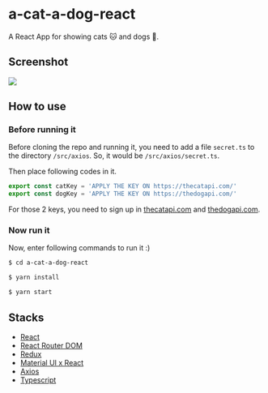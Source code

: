 # a-cat-a-dog-react

A React App for showing cats 🐱 and dogs 🐶.

## Screenshot

![](https://i.loli.net/2019/03/31/5c9fa6ca869d6.jpeg)

## How to use

### Before running it
Before cloning the repo and running it, you need to add a file `secret.ts` to 
the directory `/src/axios`. So, it would be `/src/axios/secret.ts`.

Then place following codes in it.

```typescript
export const catKey = 'APPLY THE KEY ON https://thecatapi.com/'
export const dogKey = 'APPLY THE KEY ON https://thedogapi.com/'
```

For those 2 keys, you need to sign up in [thecatapi.com](https://thecatapi.com/) and [thedogapi.com](https://thedogapi.com/).

### Now run it

Now, enter following commands to run it :)
```bash
$ cd a-cat-a-dog-react

$ yarn install

$ yarn start
```

## Stacks

* [React](https://reactjs.org/)
* [React Router DOM](https://reacttraining.com/react-router/core/guides/philosophy)
* [Redux](https://redux.js.org/)
* [Material UI x React](https://material-ui.com/)
* [Axios](https://github.com/axios/axios)
* [Typescript](https://www.typescriptlang.org/)